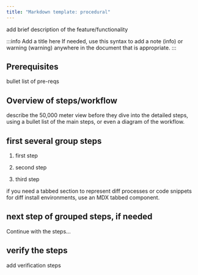 ```yaml
---
title: "Markdown template: procedural"
---
```


add brief description of the feature/functionality

:::info Add a title here
If needed, use this syntax to add a note (info) or warning (warning) anywhere in the document that is appropriate.
:::

## Prerequisites

bullet list of pre-reqs

## Overview of steps/workflow

describe the 50,000 meter view before they dive into the detailed steps, using a bullet list of the main steps, or even a diagram of the workflow.

## first several group steps

1. first step

2. second step

3. third step

if you need a tabbed section to represent diff processes or code snippets for diff install environments, use an MDX tabbed component.

## next step of grouped steps, if needed

Continue with the steps...

## verify the steps

add verification steps
